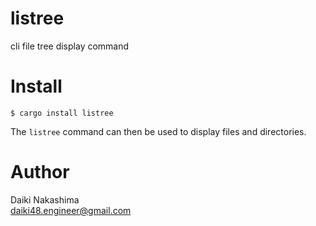 # listree
cli file tree display command

# Install

```shell
$ cargo install listree
```

The `listree` command can then be used to display files and directories.

# Author

Daiki Nakashima  
<daiki48.engineer@gmail.com>
